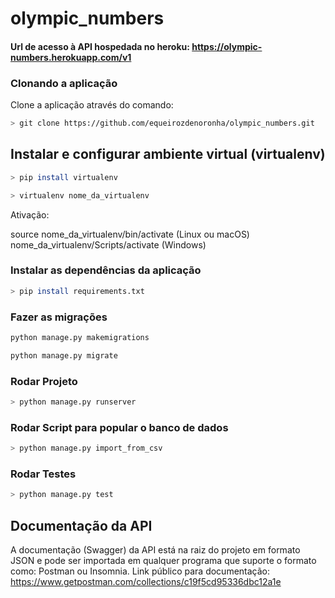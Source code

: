 # olympic_numbers

#### Url de acesso à API hospedada no heroku: https://olympic-numbers.herokuapp.com/v1

### Clonando a aplicação

Clone a aplicação através do comando:
```bash
> git clone https://github.com/equeirozdenoronha/olympic_numbers.git
```
## Instalar e configurar ambiente virtual (virtualenv)
```bash
> pip install virtualenv

> virtualenv nome_da_virtualenv
```
Ativação:

source nome_da_virtualenv/bin/activate (Linux ou macOS)
nome_da_virtualenv/Scripts/activate (Windows)

### Instalar as dependências da aplicação
```bash
> pip install requirements.txt
```
### Fazer as migrações
```bash
python manage.py makemigrations

python manage.py migrate
```

### Rodar Projeto
```bash
> python manage.py runserver
```

### Rodar Script para popular o banco de dados
```bash
> python manage.py import_from_csv
```
### Rodar Testes
```bash
> python manage.py test
```

## Documentação da API

A documentação (Swagger) da API está na raiz do projeto em formato JSON e pode ser importada em qualquer programa que suporte o formato como: Postman ou Insomnia.
Link público para documentação: https://www.getpostman.com/collections/c19f5cd95336dbc12a1e
